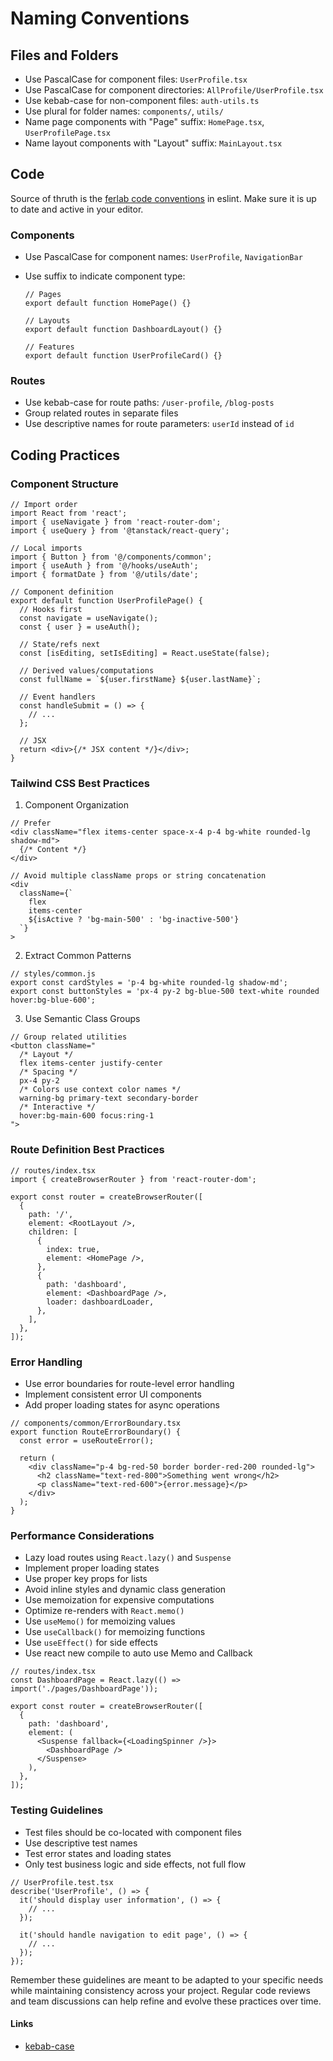 # Naming Conventions

## Files and Folders

- Use PascalCase for component files: `UserProfile.tsx`
- Use PascalCase for component directories: `AllProfile/UserProfile.tsx`
- Use kebab-case for non-component files: `auth-utils.ts`
- Use plural for folder names: `components/`, `utils/`
- Name page components with "Page" suffix: `HomePage.tsx`, `UserProfilePage.tsx`
- Name layout components with "Layout" suffix: `MainLayout.tsx`

## Code

Source of thruth is the [ferlab code conventions](https://github.com/Ferlab-Ste-Justine/ferlab-ui/tree/master/packages/eslint-config) in eslint. Make sure it is up to date and active in your editor.

### Components

- Use PascalCase for component names: `UserProfile`, `NavigationBar`
- Use suffix to indicate component type:

  ```tsx
  // Pages
  export default function HomePage() {}

  // Layouts
  export default function DashboardLayout() {}

  // Features
  export default function UserProfileCard() {}
  ```

### Routes

- Use kebab-case for route paths: `/user-profile`, `/blog-posts`
- Group related routes in separate files
- Use descriptive names for route parameters: `userId` instead of `id`

## Coding Practices

### Component Structure

```tsx
// Import order
import React from 'react';
import { useNavigate } from 'react-router-dom';
import { useQuery } from '@tanstack/react-query';

// Local imports
import { Button } from '@/components/common';
import { useAuth } from '@/hooks/useAuth';
import { formatDate } from '@/utils/date';

// Component definition
export default function UserProfilePage() {
  // Hooks first
  const navigate = useNavigate();
  const { user } = useAuth();

  // State/refs next
  const [isEditing, setIsEditing] = React.useState(false);

  // Derived values/computations
  const fullName = `${user.firstName} ${user.lastName}`;

  // Event handlers
  const handleSubmit = () => {
    // ...
  };

  // JSX
  return <div>{/* JSX content */}</div>;
}
```

### Tailwind CSS Best Practices

1. Component Organization

```tsx
// Prefer
<div className="flex items-center space-x-4 p-4 bg-white rounded-lg shadow-md">
  {/* Content */}
</div>

// Avoid multiple className props or string concatenation
<div
  className={`
    flex
    items-center
    ${isActive ? 'bg-main-500' : 'bg-inactive-500'}
  `}
>
```

2. Extract Common Patterns

```tsx
// styles/common.js
export const cardStyles = 'p-4 bg-white rounded-lg shadow-md';
export const buttonStyles = 'px-4 py-2 bg-blue-500 text-white rounded hover:bg-blue-600';
```

3. Use Semantic Class Groups

```tsx
// Group related utilities
<button className="
  /* Layout */
  flex items-center justify-center
  /* Spacing */
  px-4 py-2
  /* Colors use context color names */
  warning-bg primary-text secondary-border
  /* Interactive */
  hover:bg-main-600 focus:ring-1
">
```

### Route Definition Best Practices

```tsx
// routes/index.tsx
import { createBrowserRouter } from 'react-router-dom';

export const router = createBrowserRouter([
  {
    path: '/',
    element: <RootLayout />,
    children: [
      {
        index: true,
        element: <HomePage />,
      },
      {
        path: 'dashboard',
        element: <DashboardPage />,
        loader: dashboardLoader,
      },
    ],
  },
]);
```

### Error Handling

- Use error boundaries for route-level error handling
- Implement consistent error UI components
- Add proper loading states for async operations

```tsx
// components/common/ErrorBoundary.tsx
export function RouteErrorBoundary() {
  const error = useRouteError();

  return (
    <div className="p-4 bg-red-50 border border-red-200 rounded-lg">
      <h2 className="text-red-800">Something went wrong</h2>
      <p className="text-red-600">{error.message}</p>
    </div>
  );
}
```

### Performance Considerations

- Lazy load routes using `React.lazy()` and `Suspense`
- Implement proper loading states
- Use proper key props for lists
- Avoid inline styles and dynamic class generation
- Use memoization for expensive computations
- Optimize re-renders with `React.memo()`
- Use `useMemo()` for memoizing values
- Use `useCallback()` for memoizing functions
- Use `useEffect()` for side effects
- Use react new compile to auto use Memo and Callback

```tsx
// routes/index.tsx
const DashboardPage = React.lazy(() => import('./pages/DashboardPage'));

export const router = createBrowserRouter([
  {
    path: 'dashboard',
    element: (
      <Suspense fallback={<LoadingSpinner />}>
        <DashboardPage />
      </Suspense>
    ),
  },
]);
```

### Testing Guidelines

- Test files should be co-located with component files
- Use descriptive test names
- Test error states and loading states
- Only test business logic and side effects, not full flow

```tsx
// UserProfile.test.tsx
describe('UserProfile', () => {
  it('should display user information', () => {
    // ...
  });

  it('should handle navigation to edit page', () => {
    // ...
  });
});
```

Remember these guidelines are meant to be adapted to your specific needs while maintaining consistency across your project. Regular code reviews and team discussions can help refine and evolve these practices over time.

#### Links

- [kebab-case](https://developer.mozilla.org/en-US/docs/Glossary/Kebab_case)
